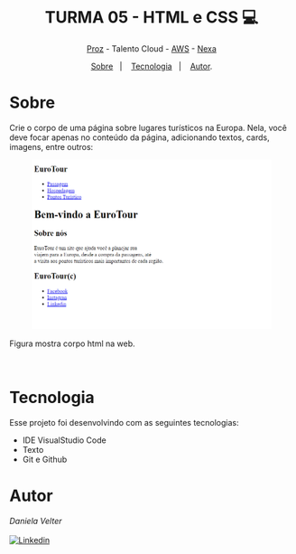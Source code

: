 <h1 align="center"> TURMA 05 -  HTML e CSS 💻 </h1>

<p align="center"> <a href="https://prozeducacao.com.br/" target="_blank">Proz</a> - Talento Cloud - <a href="https://aws.amazon.com/pt/" target="_blank">AWS</a> - <a href="https://www.nexaresources.com/" target="_blank">Nexa</a> </p>

<p align="center">
<a href="#sobre">Sobre</a>&nbsp;&nbsp;&nbsp|&nbsp;&nbsp;&nbsp;
<a href="#tecnologia">Tecnologia</a>&nbsp;&nbsp;&nbsp|&nbsp;&nbsp;&nbsp;
<a href="#autor">Autor</a>.</p>

# Sobre

Crie o corpo de uma página sobre lugares turísticos na Europa. Nela, você deve focar apenas no conteúdo da página, adicionando textos, cards, imagens, entre outros:

<p align="center">
  <figure>
<img src="img/Captura de tela 2023-10-02 171203.png" height="300" width="500">
  </figure>
   <figcaption>Figura mostra corpo html na web.</figcaption>
</p>

<br>

# Tecnologia

Esse projeto foi desenvolvindo com as seguintes tecnologias:

- IDE VisualStudio Code
- Texto
- Git e Github

# Autor

_Daniela Velter_
<br>
<br>
[![Linkedin](https://img.shields.io/badge/DANIELA-0077B5?style=for-the-badge&logo=linkedin&logoColor=white)](https://www.linkedin.com/in/daniela-velter-231485f/)

